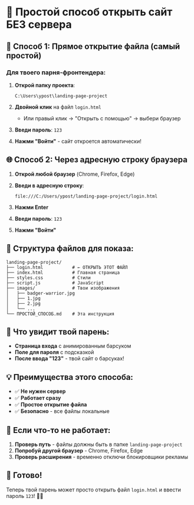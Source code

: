 # 🚀 Простой способ открыть сайт БЕЗ сервера

## 📂 Способ 1: Прямое открытие файла (самый простой)

### Для твоего парня-фронтендера:

1. **Открой папку проекта**:
   ```
   C:\Users\ypost\landing-page-project
   ```

2. **Двойной клик** на файл `login.html`
   - Или правый клик → "Открыть с помощью" → выбери браузер

3. **Введи пароль**: `123`

4. **Нажми "Войти"** - сайт откроется автоматически!

## 🌐 Способ 2: Через адресную строку браузера

1. **Открой любой браузер** (Chrome, Firefox, Edge)

2. **Введи в адресную строку**:
   ```
   file:///C:/Users/ypost/landing-page-project/login.html
   ```

3. **Нажми Enter**

4. **Введи пароль**: `123`

5. **Нажми "Войти"**

## 📁 Структура файлов для показа:

```
landing-page-project/
├── login.html           # ← ОТКРЫТЬ ЭТОТ ФАЙЛ
├── index.html           # Главная страница
├── styles.css           # Стили
├── script.js            # JavaScript
├── images/              # Твои изображения
│   ├── badger-warrior.jpg
│   ├── 1.jpg
│   ├── 2.jpg
│   └── ...
└── ПРОСТОЙ_СПОСОБ.md    # Эта инструкция
```

## 🎯 Что увидит твой парень:

- **Страница входа** с анимированным барсуком
- **Поле для пароля** с подсказкой
- **После ввода "123"** - твой сайт о барсуках!

## 💡 Преимущества этого способа:

- ✅ **Не нужен сервер**
- ✅ **Работает сразу**
- ✅ **Простое открытие файла**
- ✅ **Безопасно** - все файлы локальные

## 🚨 Если что-то не работает:

1. **Проверь путь** - файлы должны быть в папке `landing-page-project`
2. **Попробуй другой браузер** - Chrome, Firefox, Edge
3. **Проверь расширения** - временно отключи блокировщики рекламы

## 🎉 Готово!

Теперь твой парень может просто открыть файл `login.html` и ввести пароль `123`! 🦡✨ 